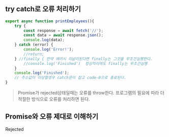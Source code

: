 ## try catch로 오류 처리하기
```js
export async function printEmployees(){
	try {
		const response = await fetch('//');
		const data = await response.json();
		console.log(data);
	} catch (error) {
		console.log('Error!');
		//return;
	} //finally { 만약 에러시 리넡이된다면 finally는 그것을 무조건실행한다.
		//console.log('Finished')  정상적이여도 finally는 무조건실행
	}
	console.log('Finished');
	// 주소값이 이상할경우 catch문이 잡고 code-0으로 종료된다. 
}
```
> Promise가 rejected상태일때는 오류를 throw한다.
> 프로그램의 필요에 따라 더 적절한 방식으로 오류를 처리하면 된다.

## Promise와 오류 제대로 이해하기
Rejected

